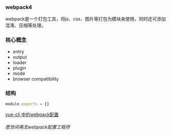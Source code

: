 ### webpack4
webpack是一个打包工具，将js、css、图片等打包为模块来使用，同时还可添加混淆、压缩等处理。
### 核心概念
* entry
* output
* loader
* plugin
* mode
* browser compatibility

### 结构
```js
module.exports = {}
```

<a href="https://bailinlin.github.io/2018/05/07/vue-cli-webpack/">vue-cli 中的webpack配置</a>
###### 愿世间再无webpack配置工程师


